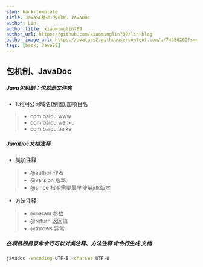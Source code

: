 ```yaml
---
slug: back-template
title: JavaSE基础-包机制、JavaDoc
author: Lin
author_title: xiaominglin789
author_url: https://github.com/xiaominglin789/lin-blog
author_image_url: https://avatars2.githubusercontent.com/u/74356262?s=400&u=51bc963a308dd3748ba5133c9cfd29eb3bc0c207&v=4
tags: [back, JavaSE]
---
```


## 包机制、JavaDoc
##### Java包机制：也就是文件夹
- 1.利用公司域名(倒置),加项目名
> - com.baidu.www
> - com.baidu.wenku
> - com.baidu.baike


<!--truncate-->


##### JavaDoc文档注释
- 类加注释
> - @author 作者
> - @version 版本 
> - @since 指明需要最早使用jdk版本
- 方法注释
> - @param 参数
> - @return 返回值
> - @throws 异常


##### 在项目根目录命令行可以对类注释、方法注释 命令行生成 文档
```bash
javadoc -encoding UTF-8 -charset UTF-8
```
